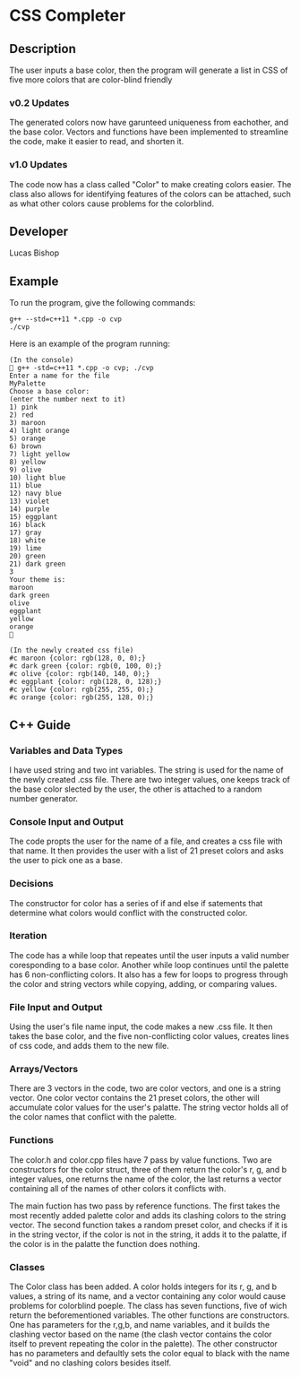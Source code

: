 # CSS Completer

## Description

The user inputs a base color, then the program will generate a list in CSS of five more colors that are color-blind friendly

### v0.2 Updates

The generated colors now have garunteed uniqueness from eachother, and the base color. Vectors and functions have been implemented to streamline the code, make it easier to read, and shorten it.

### v1.0 Updates

The code now has a class called "Color" to make creating colors easier. The class also allows for identifying features of the colors can be attached, such as what other colors cause problems for the colorblind.


## Developer

Lucas Bishop

## Example

To run the program, give the following commands:

```
g++ --std=c++11 *.cpp -o cvp
./cvp
```

Here is an example of the program running:

```
(In the console)
 g++ -std=c++11 *.cpp -o cvp; ./cvp
Enter a name for the file
MyPalette
Choose a base color:
(enter the number next to it)
1) pink
2) red
3) maroon
4) light orange
5) orange
6) brown
7) light yellow
8) yellow
9) olive
10) light blue
11) blue
12) navy blue
13) violet
14) purple
15) eggplant
16) black
17) gray
18) white
19) lime
20) green
21) dark green
3
Your theme is: 
maroon
dark green
olive
eggplant
yellow
orange
 

(In the newly created css file)
#c maroon {color: rgb(128, 0, 0);}
#c dark green {color: rgb(0, 100, 0);}
#c olive {color: rgb(140, 140, 0);}
#c eggplant {color: rgb(128, 0, 128);}
#c yellow {color: rgb(255, 255, 0);}
#c orange {color: rgb(255, 128, 0);}
```

## C++ Guide

### Variables and Data Types

I have used string and two int variables. The string is used for the name of the newly created .css file. There are two integer values, one keeps track of the base color slected by the user, the other is attached to a random number generator.

### Console Input and Output

The code propts the user for the name of a file, and creates a css file with that name. It then provides the user with a list of 21 preset colors and asks the user to pick one as a base.

### Decisions

The constructor for color has a series of if and else if satements that determine what colors would conflict with the constructed color.

### Iteration

The code has a while loop that repeates until the user inputs a valid number coresponding to a base color. Another while loop continues until the palette has 6 non-conflicting colors. It also has a few for loops to progress through the color and string vectors while copying, adding, or comparing values.

### File Input and Output

Using the user's file name input, the code makes a new .css file. It then takes the base color, and the five non-conflicting color values, creates lines of css code, and adds them to the new file.

### Arrays/Vectors

There are 3 vectors in the code, two are color vectors, and one is a string vector. One color vector contains the 21 preset colors, the other will accumulate color values for the user's palatte. The string vector holds all of the color names that conflict with the palette.

### Functions

The color.h and color.cpp files have 7 pass by value functions. Two are constructors for the color struct, three of them return the color's r, g, and b integer values, one returns the name of the color, the last returns a vector containing all of the names of other colors it conflicts with.

The main fuction has two pass by reference functions. The first takes the most recently added palette color and adds its clashing colors to the string vector. The second function takes a random preset color, and checks if it is in the string vector, if the color is not in the string, it adds it to the palatte, if the color is in the palatte the function does nothing. 

### Classes

The Color class has been added. A color holds integers for its r, g, and b values, a string of its name, and a vector containing any color would cause problems for colorblind poeple. The class has seven functions, five of wich return the beforementioned variables. The other functions are constructors. One has parameters for the r,g,b, and name variables, and it builds the clashing vector based on the name (the clash vector contains the color itself to prevent repeating the color in the palette). The other constructor has no parameters and defaultly sets the color equal to black with the name "void" and no clashing colors besides itself.

